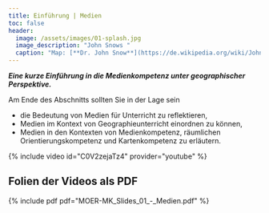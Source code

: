 ```yaml
---
title: Einführung | Medien
toc: false
header:
  image: /assets/images/01-splash.jpg
  image_description: "John Snows "
  caption: "Map: [**Dr. John Snow**](https://de.wikipedia.org/wiki/John_Snow_(Mediziner)) [Wellcome Library via wikimedia](https://w.wiki/QtV)"
---
```

***Eine kurze Einführung in die Medienkompetenz unter geographischer Perspektive.***
<!--more-->

Am Ende des Abschnitts sollten Sie in der Lage sein
  * die Bedeutung von Medien für Unterricht zu reflektieren,
  * Medien im Kontext von Geographieunterricht einordnen zu können,
  * Medien in den Kontexten von Medienkompetenz, räumlichen Orientierungskompetenz und Kartenkompetenz zu erläutern.

{% include video id="C0V2zejaTz4" provider="youtube" %}

## Folien der Videos als PDF
{% include pdf pdf="MOER-MK_Slides_01_-_Medien.pdf" %}
